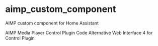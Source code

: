 # aimp_custom_component
AIMP custom component for Home Assistant


AIMP Media Player
Control Plugin Code
Alternative Web Interface 4 for Control Plugin
